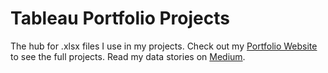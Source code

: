 # Tableau Portfolio Projects
The hub for .xlsx files I use in my projects. Check out my [Portfolio Website](https://datadeckvera.github.io) to see the full projects. Read my data stories on [Medium](https://medium.com/@datadeckvera).
